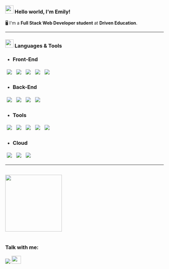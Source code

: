   
### <img src="https://user-images.githubusercontent.com/42378118/110234147-e3259600-7f4e-11eb-95be-0c4047144dea.gif" width="26"> Hello world, I'm Emily!  

🖥️ I'm a **Full Stack Web Developer student** at **Driven Education**. 

---

### <img width="26" src="https://media1.giphy.com/media/IauL6LvGNlT3ffhcqq/giphy.gif"> Languages & Tools

- ### Front-End
<div>
  <img style='margin: 5px;' src="https://img.shields.io/badge/javascript%20-%2320232a.svg?&style=for-the-badge&color=F7DF1E&logo=javascript&logoColor=000000" />
  <img style='margin: 5px;' src="https://img.shields.io/badge/CSS3%20-%2320232a.svg?&style=for-the-badge&color=1572B6&logo=CSS3&logoColor=ffffff"/>
  <img style='margin: 5px;' src="https://img.shields.io/badge/HTML5%20-%2320232a.svg?&style=for-the-badge&color=E34F26&logo=HTML5&logoColor=ffffff"/>
  <img style='margin: 5px;' src="https://img.shields.io/badge/react%20-%2320232a.svg?&style=for-the-badge&color=363636&logo=react&logoColor=q61DAFB"/>
  <img style='margin: 5px;' src="https://img.shields.io/badge/styled components%20-%2320232a.svg?&style=for-the-badge&color=DB7093&logo=styled-components&logoColor=ffffff"/>
</div>

- ### Back-End
<div>
  <img style='margin: 5px;' src="https://img.shields.io/badge/node js%20-%2320232a.svg?&style=for-the-badge&color=339933&logo=node.js&logoColor=ffffff"/>
  <img style='margin: 5px;' src="https://img.shields.io/badge/Express%20-%2320232a.svg?&style=for-the-badge&color=000000&logo=Express&logoColor=ffffff"/>
  <img style='margin: 5px;' src="https://img.shields.io/badge/Mongo db%20-%2320232a.svg?&style=for-the-badge&color=47A248&logo=MongoDB&logoColor=ffffff"/>
  <img style='margin: 5px;' src="https://img.shields.io/badge/PostgreSQL%20-%2320232a.svg?&style=for-the-badge&color=4169E1&logo=PostgreSQL&logoColor=ffffff"/>
</div>

- ### Tools
<div>
  <img style='margin: 5px;' src="https://img.shields.io/badge/visual studio code%20-%2320232a.svg?&style=for-the-badge&color=007ACC&logo=visualstudiocode&logoColor=ffffff"/>
  <img style='margin: 5px;' src="https://img.shields.io/badge/trello%20-%2320232a.svg?&style=for-the-badge&color=0052CC&logo=trello&logoColor=ffffff"/>
  <img style='margin: 5px;' src="https://img.shields.io/badge/linux%20-%2320232a.svg?&style=for-the-badge&color=FCC624&logo=linux&logoColor=000000"/>
  <img style='margin: 5px;' src="https://img.shields.io/badge/Slack%20-%2320232a.svg?&style=for-the-badge&color=4A154B&logo=Slack&logoColor=ffffff"/>
  <img style='margin: 5px;' src="https://img.shields.io/badge/figma%20-%2320232a.svg?&style=for-the-badge&color=F24E1E&logo=Figma&logoColor=ffffff"/>
</div>

- ### Cloud
<div>
   <img style='margin: 5px;' src="https://img.shields.io/badge/Vercel%20-%2320232a.svg?&style=for-the-badge&color=000000&logo=Vercel&logoColor=ffffff"/>
  <img style='margin: 5px;' src="https://img.shields.io/badge/Mongo Atlas%20-%2320232a.svg?&style=for-the-badge&color=ffffff&logo=MongoDB&logoColor=47A248"/>
  <img style='margin: 5px;' src="https://img.shields.io/badge/Heroku%20-%2320232a.svg?&style=for-the-badge&color=430098&logo=Heroku&logoColor=ffffff"/>
</div>

---

<br />

<div>
  <a href="https://github.com/emilynakano">
    <img height="180em" src="https://github-readme-stats.vercel.app/api/top-langs/?username=emilynakano&layout=compact&langs_count=7&theme=tokyonight"/>
  </a>
</div>

<br />

### Talk with me:
<div>
 <a href = "mailto:nakanodepaula@gmail.com"><img src="https://img.shields.io/badge/-Gmail-%23333?style=for-the-badge&logo=gmail&logoColor=white" target="_blank"></a>
<a href="https://www.linkedin.com/in/emily-nakano-799566240/" target="blank"><img align="end" src="https://raw.githubusercontent.com/rahuldkjain/github-profile-readme-generator/master/src/images/icons/Social/linked-in-alt.svg" alt="www.linkedin.com/in/mateuscruzrossetto" height="25" width="30" /></a> 
</div>
<!-- 
<img height="46%" src="https://github-readme-stats.vercel.app/api/wakatime?username=emilynakano&layout=compact&theme=radical" />
-->

